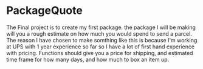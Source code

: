 # PackageQuote
The Final project is to create my first package. the package I will be making will you a rough estimate on how much you would spend to send a parcel. The reason I have chosen to make somthing like this is because I'm working at UPS with 1 year experience so far so I have a lot of first hand experience with pricing. Functions should give you a price for shipping, and estimated time frame  for how many days, and how much to box an item up.
